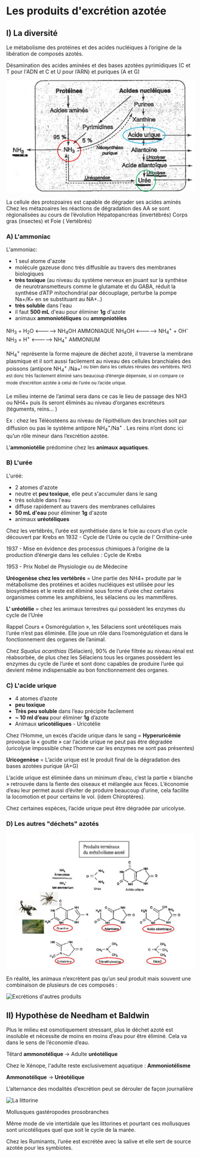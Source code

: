 # Les produits d'excrétion azotée

## I) La diversité

Le métabolisme des protéines et des acides nucléiques à l’origine de la libération de composés azotés.

Désamination des acides aminées et des bases azotées pyrimidiques (C et T pour l'ADN et C et U pour l’ARN) et puriques (A et G)  

![Le métabolisme](Images/Métabolisme.JPG)

La cellule des protozoaires est capable de dégrader ses acides aminés Chez les métazoaires les réactions de dégradation des AA se sont régionalisées au cours de l’évolution Hépatopancréas (invertébrés) Corps gras (insectes) et Foie ( Vertébrés) 


### A) L'ammoniac

L'ammoniac: 

* 1 seul atome d'azote
* molécule gazeuse donc très diffusible au travers des membranes biologiques
* **très toxique** (au niveau du système nerveux en jouant sur la synthèse de neurotransmetteurs comme le glutamate et du GABA, réduit la synthèse d’ATP mitochondrial par découplage, perturbe la pompe Na+/K+ en se substituant au NA+..)  
* **très soluble** dans l'eau
* il faut **500 mL** d'eau pour éliminer **1g** d'azote
* animaux **ammoniotéliques** ou **ammpniotèles**


NH<sub>3</sub> + H<sub>2</sub>O <-----> NH<sub>4</sub>OH AMMONIAQUE 
NH<sub>4</sub>OH <-----> NH<sub>4</sub><sup>+</sup> + OH<sup>-</sup> 
NH<sub>3</sub> + H<sup>+</sup> <-----> NH<sub>4</sub><sup>+</sup> AMMONIUM

NH<sub>4</sub><sup>+</sup> représente la forme majeure de déchet azoté, il traverse la membrane plasmique et il sort aussi facilement au niveau des cellules branchiales des poissons (antipore NH<sub>4</sub><sup>+</sup> /Na</sup>+<sup>) ou bien dans les cellules rénales des vertébrés.  NH3 est donc très facilement éliminé sans beaucoup d’énergie dépensée, si on compare ce mode d’excrétion azotée à celui de l’urée ou l’acide urique. 
 
Le milieu interne de l’animal sera dans ce cas le lieu de passage des NH3 ou NH4+ puis ils seront éliminés au niveau d’organes excréteurs (téguments, reins... ) 

Ex : chez les Téléostéens au niveau de l’épithélium des branchies soit par diffusion ou pas le système antipore NH<sub>4</sub><sup>+</sup>/Na<sup>+</sup> . Les reins n’ont donc ici qu’un rôle mineur dans l’excrétion azotée. 

L'**ammoniotélie** prédomine chez les **animaux aquatiques**.

### B) L'urée

L'uréé:

* 2 atomes d'azote 
* neutre et **peu toxique**, elle peut s'accumuler dans le sang
* très soluble dans l'eau
* diffuse rapidement au travers des membranes cellulaires
* **50 mL d'eau** pour éliminer **1g** d'azote
* animaux **uréotéliques**

Chez les vertébrés, l’urée est synthétisée dans le foie au cours d’un cycle découvert par Krebs en 1932 - Cycle de l’Urée ou cycle de l’ Ornithine-urée 

1937 - Mise en évidence des processus chimiques à l’origine  de la production d’énergie dans les cellules : Cycle de Krebs 

1953 - Prix Nobel de Physiologie ou de Médecine 

**Uréogenèse chez les vertébrés** = Une partie des NH4+ produite par le métabolisme des protéines et acides nucléiques est utilisée pour les biosynthèses et le reste est éliminé sous forme d’urée chez certains organismes comme les amphibiens, les sélaciens ou les mammifères. 

**L’ uréotélie** = chez les animaux terrestres qui possèdent les enzymes du cycle de l’Urée 

Rappel Cours « Osmorégulation », les Sélaciens sont uréotéliques mais  l’urée n’est pas éliminée. Elle joue un rôle dans l’osmorégulation et dans le fonctionnement des organes de l’animal. 

Chez *Squalus acanthias* (Sélacien), 90% de l’urée filtrée au niveau rénal est réabsorbée, de plus chez les Sélaciens tous les organes possèdent les enzymes du cycle de l’urée et sont donc capables de produire l’urée qui devient même indispensable au bon fonctionnement des organes. 

### C) L'acide urique

* 4 atomes d’azote 
* **peu toxique**
* **Très peu soluble** dans l’eau précipite facilement 
* **~ 10 ml d’eau** pour éliminer **1g** d’azote 
* Animaux **uricotéliques** - Uricotélie 

Chez l’Homme, un excès d’acide urique dans le sang  =  **Hyperuricémie** provoque la « goutte » car l’acide urique ne peut pas être dégradée  (uricolyse impossible chez l’homme car les enzymes ne sont pas présentes)

**Uricogenèse** = L’acide urique est le produit final de la dégradation des bases azotées purique (A+G)  

L’acide urique est éliminée dans un minimum d’eau, c’est la partie « blanche » retrouvée dans la fiente des oiseaux et mélangée aux fèces. L’économie d’eau leur permet aussi d’éviter de produire beaucoup d’urine, cela facilite la locomotion et pour certains le vol. (idem Chiroptères). 

Chez certaines espèces, l’acide urique peut être dégradée par uricolyse.

### D) Les autres "déchets" azotés

![Les autres déchets azotés](Images/déchets.JPG)

En réalité, les animaux n’excrètent pas qu’un seul produit mais souvent une combinaison de plusieurs de ces composés : 

![Excrétions d'autres produits](Images/produit.JPG)

## II) Hypothèse de Needham et Baldwin

Plus le milieu est osmotiquement stressant, plus le déchet azoté est insoluble et nécessite de moins en moins d’eau pour être éliminé. Cela va dans le sens de l’économie d’eau.  

Têtard **ammonotélique** -> Adulte **uréotélique** 

Chez le Xénope, l'adulte reste exclusivement aquatique : **Ammoniotélisme**

**Ammonotélique** -> **Uréotélique** 

L’alternance des modalités d’excrétion peut se dérouler de façon journalière 

![La littorine](Images/littorine.JPG)

Mollusques gastéropodes prosobranches 

Même mode de vie intertidale que les littorines et pourtant ces mollusques sont uricotéliques quel que soit le cycle de la marée. 

Chez les Ruminants, l’urée est excrétée avec la salive et elle sert de source azotée pour les symbiotes. 
